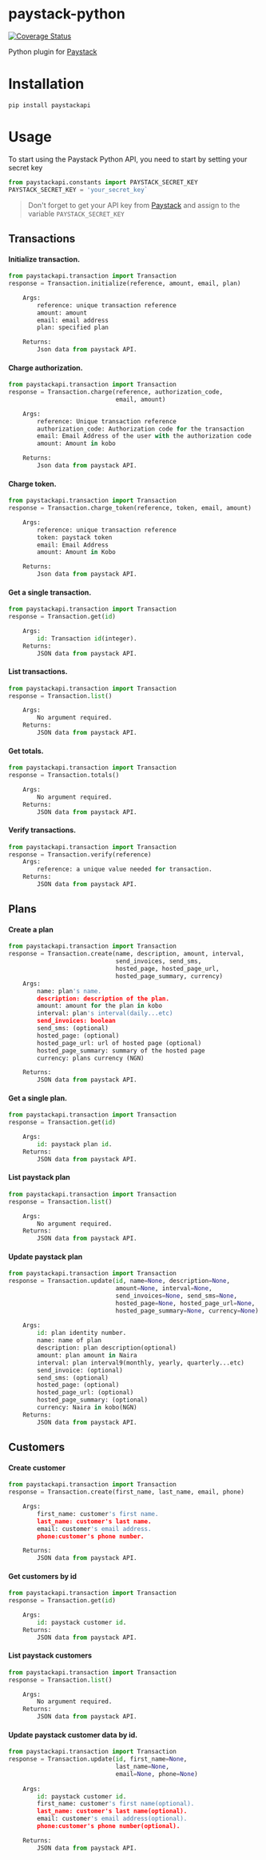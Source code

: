 # paystack-python
[![Coverage Status](https://coveralls.io/repos/github/andela-sjames/paystack-python/badge.svg?branch=feature-customerclass)](https://coveralls.io/github/andela-sjames/paystack-python?branch=feature-customerclass)  

Python plugin for [Paystack](https://paystack.com/) 

# Installation
```
pip install paystackapi
```


# Usage  

To start using the Paystack Python API, you need to start by setting your secret key

```python
from paystackapi.constants import PAYSTACK_SECRET_KEY
PAYSTACK_SECRET_KEY = 'your_secret_key`
```  

> Don't forget to get your API key from [Paystack](https://paystack.com/) and assign to the variable `PAYSTACK_SECRET_KEY`

## Transactions  

#### Initialize transaction.

```python
from paystackapi.transaction import Transaction  
response = Transaction.initialize(reference, amount, email, plan)  

    Args:
        reference: unique transaction reference
        amount: amount
        email: email address
        plan: specified plan

    Returns:
        Json data from paystack API.
```  

#### Charge authorization.

```python
from paystackapi.transaction import Transaction  
response = Transaction.charge(reference, authorization_code, 
                              email, amount)

    Args:
        reference: Unique transaction reference
        authorization_code: Authorization code for the transaction
        email: Email Address of the user with the authorization code
        amount: Amount in kobo

    Returns:
        Json data from paystack API.
```

#### Charge token.

```python
from paystackapi.transaction import Transaction  
response = Transaction.charge_token(reference, token, email, amount)

    Args:
        reference: unique transaction reference
        token: paystack token
        email: Email Address
        amount: Amount in Kobo

    Returns:
        Json data from paystack API.
```

#### Get a single transaction.

```python
from paystackapi.transaction import Transaction  
response = Transaction.get(id)

    Args:
        id: Transaction id(integer).
    Returns:
        JSON data from paystack API.
```

#### List transactions.

```python
from paystackapi.transaction import Transaction  
response = Transaction.list()

    Args:
        No argument required.
    Returns:
        JSON data from paystack API.
```

#### Get totals.

```python
from paystackapi.transaction import Transaction  
response = Transaction.totals()

    Args:
        No argument required.
    Returns:
        JSON data from paystack API.
```

#### Verify transactions.

```python
from paystackapi.transaction import Transaction  
response = Transaction.verify(reference)
    Args:
        reference: a unique value needed for transaction.
    Returns:
        JSON data from paystack API.
```

## Plans  

#### Create a plan  

```python
from paystackapi.transaction import Transaction  
response = Transaction.create(name, description, amount, interval, 
                              send_invoices, send_sms,
                              hosted_page, hosted_page_url,
                              hosted_page_summary, currency)
    Args:
        name: plan's name.
        description: description of the plan.
        amount: amount for the plan in kobo
        interval: plan's interval(daily...etc)
        send_invoices: boolean
        send_sms: (optional)
        hosted_page: (optional)
        hosted_page_url: url of hosted page (optional)
        hosted_page_summary: summary of the hosted page
        currency: plans currency (NGN)

    Returns:
        JSON data from paystack API.
```

#### Get a single plan.

```python
from paystackapi.transaction import Transaction  
response = Transaction.get(id)

    Args:
        id: paystack plan id.
    Returns:
        JSON data from paystack API.
```

#### List paystack plan

```python
from paystackapi.transaction import Transaction  
response = Transaction.list()

    Args:
        No argument required.
    Returns:
        JSON data from paystack API.
```

#### Update paystack plan

```python
from paystackapi.transaction import Transaction  
response = Transaction.update(id, name=None, description=None,
                              amount=None, interval=None,
                              send_invoices=None, send_sms=None,
                              hosted_page=None, hosted_page_url=None,
                              hosted_page_summary=None, currency=None)
                              
    Args:
        id: plan identity number.
        name: name of plan
        description: plan description(optional)
        amount: plan amount in Naira
        interval: plan interval9(monthly, yearly, quarterly...etc)
        send_invoice: (optional)
        send_sms: (optional)
        hosted_page: (optional)
        hosted_page_url: (optional)
        hosted_page_summary: (optional)
        currency: Naira in kobo(NGN)
    Returns:
        JSON data from paystack API.
```

## Customers 

#### Create customer

```python
from paystackapi.transaction import Transaction  
response = Transaction.create(first_name, last_name, email, phone)

    Args:
        first_name: customer's first name.
        last_name: customer's last name.
        email: customer's email address.
        phone:customer's phone number.

    Returns:
        JSON data from paystack API.
```

#### Get customers by id

```python
from paystackapi.transaction import Transaction  
response = Transaction.get(id)

    Args:
        id: paystack customer id.
    Returns:
        JSON data from paystack API.
```

#### List paystack customers

```python
from paystackapi.transaction import Transaction  
response = Transaction.list()

    Args:
        No argument required.
    Returns:
        JSON data from paystack API.
```

#### Update paystack customer data by id.

```python
from paystackapi.transaction import Transaction  
response = Transaction.update(id, first_name=None, 
                              last_name=None,
                              email=None, phone=None)
        
    Args:
        id: paystack customer id.
        first_name: customer's first name(optional).
        last_name: customer's last name(optional).
        email: customer's email address(optional).
        phone:customer's phone number(optional).

    Returns:
        JSON data from paystack API.
```

